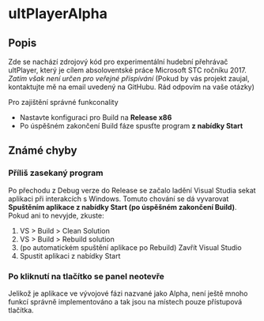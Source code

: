 # ultPlayerAlpha
## Popis
Zde se nachází zdrojový kód pro experimentální hudební přehrávač ultPlayer, který je cílem absoloventské práce Microsoft STC ročníku 2017. 
*Zatím však není určen pro veřejné přispívání*
(Pokud by vás projekt zaujal, kontaktujte mě na email uvedený na GitHubu. Rád odpovím na vaše otázky)

Pro zajištění správné funkconality
- Nastavte konfiguraci pro Build na **Release x86** 
- Po úspěšném zakončení Build fáze spusťte program **z nabídky Start**

## Známé chyby
### Příliš zasekaný program
Po přechodu z Debug verze do Release se začalo ladění Visual Studia sekat aplikaci při interakcích s Windows. Tomuto chování se dá vyvarovat **Spuštěním aplikace z nabídky Start (po úspěšném zakončení Build)**.
Pokud ani to nevyjde, zkuste:
1. VS > Build > Clean Solution
2. VS > Build > Rebuild solution
3. (po automatickém spuštění aplikace po Rebuild) Zavřít Visual Studio
4. Spustit aplikaci z nabídky Start
### Po kliknutí na tlačítko se panel neotevře
Jelikož je aplikace ve vývojové fázi nazvané jako Alpha, není ještě mnoho funkcí správně implementováno a tak jsou na místech pouze přístupová tlačítka.
